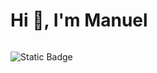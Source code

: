 <h1>Hi 👋, I'm Manuel</h1>

<img>

![Static Badge](https://img.shields.io/badge/Linkedin%20-%20?logo=linkedin&color=blue&link=https%3A%2F%2Fwww.linkedin.com%2Fin%2Fmanuel-garc%25C3%25ADa-rodr%25C3%25ADguez%2F)

